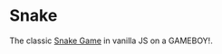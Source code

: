 # Snake
The classic [Snake Game](https://thefewunshaken.github.io/Snake/) in vanilla JS on a GAMEBOY!.

